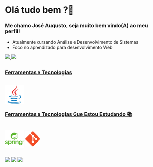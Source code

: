 # Olá tudo bem ?👋

### Me chamo José Augusto, seja muito bem vindo(A) ao meu perfil!

- Atualmente cursando Análise e Desenvolvimento de Sistemas 
- Foco no aprendizado para desenvolvimento Web


<div>
  <a href="https://github.com/AugustoMello09">
  <img height="180em" src="https://github-readme-stats.vercel.app/api?username=AugustoMello09&show_icons=true&theme=codeSTACKr&include_all_commits=true&count_private=true"/>
  <img height="180em" src="https://github-readme-stats.vercel.app/api/top-langs/?username=AugustoMello09&layout=compact&langs_count=16&theme=codeSTACKr"/>
</div>
  
##
 
### Ferramentas e Tecnologias 

<div style="display: inline_block"><br>

  <img align="center" alt="Augusto-Java" height="60" width="60" src=https://github.com/devicons/devicon/blob/master/icons/java/java-original.svg > 
  
</div>  
 
 
### Ferramentas e Tecnologias Que Estou Estudando 📚

<div style="display: inline_block"><br>

 
  <img align="center" alt="Augusto-SpringBoot" height="60" width="60" src="https://raw.githubusercontent.com/devicons/devicon/1119b9f84c0290e0f0b38982099a2bd027a48bf1/icons/spring/spring-original-wordmark.svg">
  <img align="center" alt="Augusto-GitHub" height="50" width="50" src="https://raw.githubusercontent.com/devicons/devicon/1119b9f84c0290e0f0b38982099a2bd027a48bf1/icons/git/git-original.svg"> 
   
  
  
  
</div>
  
##
  
<div>
  
  <a href="https://www.instagram.com/jinbrgame" target="_blank"><img src="https://img.shields.io/badge/-Instagram-%23E4405F?style=for-the-badge&logo=instagram&logoColor=white" target="_blank"></a>
  <a href = "joseaugusto.mello01@gmail.com"><img src="https://img.shields.io/badge/Gmail-D14836?style=for-the-badge&logo=gmail&logoColor=white" target="_blank"></a>
  <a href="https://www.linkedin.com/in/jos%C3%A9-augusto-794a94234/" target="_blank"><img src="https://img.shields.io/badge/-LinkedIn-%230077B5?style=for-the-badge&logo=linkedin&logoColor=white" target="_blank"></a>   

  </div>
